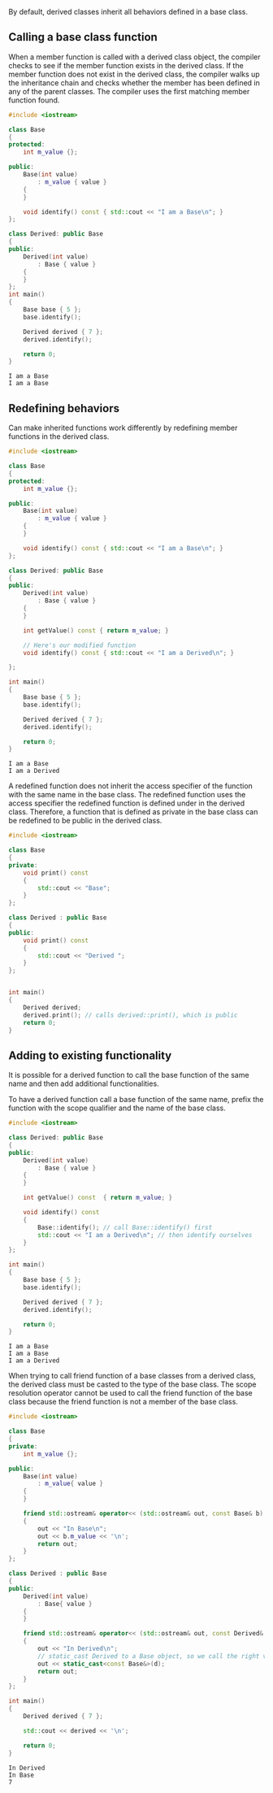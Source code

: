By default, derived classes inherit all behaviors defined in a base class.

## Calling a base class function
When a member function is called with a derived class object, the compiler checks to see if the member function exists in the derived class. If the member function does not exist in the derived class, the compiler walks up the inheritance chain and checks whether the member has been defined in any of the parent classes. The compiler uses the first matching member function found.

```cpp
#include <iostream>

class Base
{
protected:
    int m_value {};

public:
    Base(int value)
        : m_value { value }
    {
    }

    void identify() const { std::cout << "I am a Base\n"; }
};

class Derived: public Base
{
public:
    Derived(int value)
        : Base { value }
    {
    }
};
int main()
{
    Base base { 5 };
    base.identify();

    Derived derived { 7 };
    derived.identify();

    return 0;
}
```

```
I am a Base
I am a Base
```

## Redefining behaviors
Can make inherited functions work differently by redefining member functions in the derived class.

```cpp
#include <iostream>

class Base
{
protected:
    int m_value {};

public:
    Base(int value)
        : m_value { value }
    {
    }

    void identify() const { std::cout << "I am a Base\n"; }
};

class Derived: public Base
{
public:
    Derived(int value)
        : Base { value }
    {
    }

	int getValue() const { return m_value; }

    // Here's our modified function
    void identify() const { std::cout << "I am a Derived\n"; }

};

int main()
{
    Base base { 5 };
    base.identify();

    Derived derived { 7 };
    derived.identify();

    return 0;
}
````

```
I am a Base
I am a Derived
```

A redefined function does not inherit the access specifier of the function with the same name in the base class. The redefined function uses the access specifier the redefined function is defined under in the derived class. Therefore, a function that is defined as private in the base class can be redefined to be public in the derived class.

```cpp
#include <iostream>

class Base
{
private:
	void print() const
	{
		std::cout << "Base";
	}
};

class Derived : public Base
{
public:
	void print() const
	{
		std::cout << "Derived ";
	}
};


int main()
{
	Derived derived;
	derived.print(); // calls derived::print(), which is public
	return 0;
}
```

## Adding to existing functionality
It is possible for a derived function to call the base function of the same name and then add additional functionalities.

To have a derived function call a base function of the same name, prefix the function with the scope qualifier and the name of the base class.

```cpp
#include <iostream>

class Derived: public Base
{
public:
    Derived(int value)
        : Base { value }
    {
    }

    int getValue() const  { return m_value; }

    void identify() const
    {
        Base::identify(); // call Base::identify() first
        std::cout << "I am a Derived\n"; // then identify ourselves
    }
};

int main()
{
    Base base { 5 };
    base.identify();

    Derived derived { 7 };
    derived.identify();

    return 0;
}
```

```
I am a Base
I am a Base
I am a Derived
```

When trying to call friend function of a base classes from a derived class, the derived class must be casted to the type of the base class. The scope resolution operator cannot be used to call the friend function of the base class because the friend function is not a member of the base class.
```cpp
#include <iostream>

class Base
{
private:
	int m_value {};

public:
	Base(int value)
		: m_value{ value }
	{
	}

	friend std::ostream& operator<< (std::ostream& out, const Base& b)
	{
		out << "In Base\n";
		out << b.m_value << '\n';
		return out;
	}
};

class Derived : public Base
{
public:
	Derived(int value)
		: Base{ value }
	{
	}

	friend std::ostream& operator<< (std::ostream& out, const Derived& d)
	{
		out << "In Derived\n";
		// static_cast Derived to a Base object, so we call the right version of operator<<
		out << static_cast<const Base&>(d);
		return out;
	}
};

int main()
{
	Derived derived { 7 };

	std::cout << derived << '\n';

	return 0;
}
```

```
In Derived
In Base
7
```